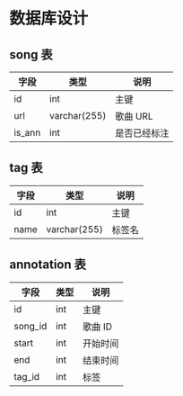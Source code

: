 # 数据库设计

## song 表

| 字段   | 类型         | 说明         |
| ------ | ------------ | ------------ |
| id     | int          | 主键         |
| url    | varchar(255) | 歌曲 URL     |
| is_ann | int          | 是否已经标注 |

## tag 表

| 字段 | 类型         | 说明   |
| ---- | ------------ | ------ |
| id   | int          | 主键   |
| name | varchar(255) | 标签名 |

## annotation 表

| 字段    | 类型 | 说明     |
| ------- | ---- | -------- |
| id      | int  | 主键     |
| song_id | int  | 歌曲 ID  |
| start   | int  | 开始时间 |
| end     | int  | 结束时间 |
| tag_id  | int  | 标签     |
